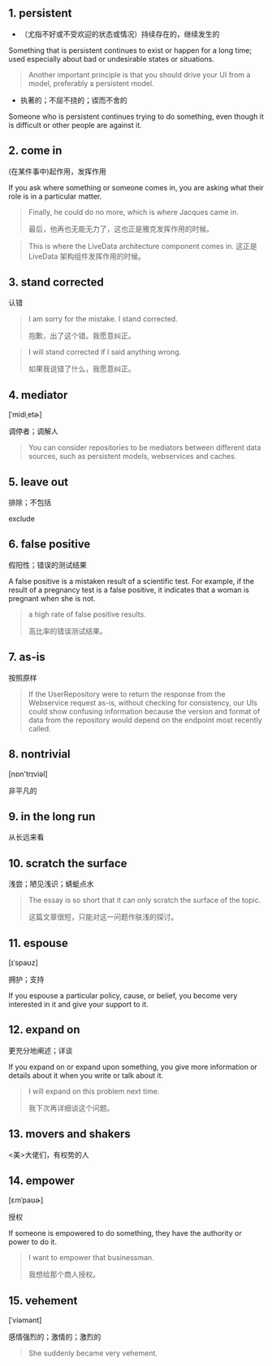 
## 1. persistent

- （尤指不好或不受欢迎的状态或情况）持续存在的，继续发生的

Something that is persistent continues to exist or happen for a long time; used especially about bad or undesirable states or situations.


> Another important principle is that you should drive your UI from a model, preferably a persistent model.

- 执著的；不屈不挠的；锲而不舍的

Someone who is persistent continues trying to do something, even though it is difficult or other people are against it.

## 2. come in

(在某件事中)起作用，发挥作用

If you ask where something or someone comes in, you are asking what their role is in a particular matter.

> Finally, he could do no more, which is where Jacques came in.
> 
> 最后，他再也无能无力了，这也正是雅克发挥作用的时候。

> This is where the LiveData architecture component comes  in.
> 这正是 LiveData 架构组件发挥作用的时候。

## 3. stand corrected

认错

> I am sorry for the mistake. I stand corrected.
> 
> 抱歉，出了这个错。我愿意纠正。

> I will stand corrected if I said anything wrong.
> 
> 如果我说错了什么，我愿意纠正。

## 4. mediator

 [ˈmidiˌetɚ] 

调停者；调解人

> You can consider repositories to be mediators between different data sources, such as persistent models, webservices and caches.

## 5. leave out

排除；不包括

exclude

## 6. false positive

假阳性；错误的测试结果

A false positive is a mistaken result of a scientific test. For example, if the result of a pregnancy test is a false positive, it indicates that a woman is pregnant when she is not.

> a high rate of false positive results.
> 
> 高比率的错误测试结果。

## 7. as-is

按照原样

>  If the UserRepository were to return the response from the Webservice request as-is, without checking for consistency, our UIs could show confusing information because the version and format of data from the repository would depend on the endpoint most recently called.

## 8. nontrivial

[nɒn'trɪviəl]

非平凡的

## 9. in the long run

从长远来看

## 10. scratch the surface

浅尝；陋见浅识；蜻蜓点水

> The essay is so short that it can only scratch the surface of the topic.
> 
> 这篇文章很短，只能对这一问题作肤浅的探讨。

## 11. espouse

[ɪˈspaʊz]

拥护；支持

If you espouse a particular policy, cause, or belief, you become very interested in it and give your support to it.

## 12. expand on

更充分地阐述；详谈

If you expand on or expand upon something, you give more information or details about it when you write or talk about it.

> I will expand on this problem next time.
> 
> 我下次再详细谈这个问题。

## 13. movers and shakers

<美>大佬们，有权势的人

## 14. empower

[ɛmˈpaʊɚ]

授权

If someone is empowered to do something, they have the authority or power to do it.

> I want to empower that businessman.
> 
> 我想给那个商人授权。

## 15. vehement

[ˈviəmənt] 

感情强烈的；激情的；激烈的

> She suddenly became very vehement.

